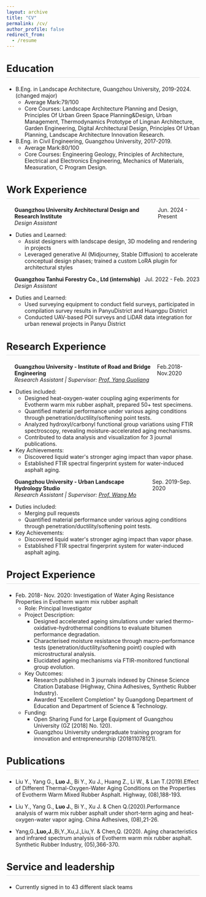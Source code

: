 ```yaml
---
layout: archive
title: "CV"
permalink: /cv/
author_profile: false
redirect_from:
  - /resume
---
```


<h2 style="border-bottom: 1px solid #ddd; padding-bottom: 0.3em; font-size: 1.8em;">Education</h2>

* B.Eng. in Landscape Architecture, Guangzhou University, 2019-2024. (changed major)
  * Average Mark:79/100</span>  
  * Core Courses: Landscape Architecture Planning and Design, Principles Of Urban Green Space Planning&Design, Urban Management, Thermodynamics Prototype of Lingnan Architecture, Garden Engineering, Digital Architectural Design,  Principles Of Urban Planning, Landscape Architecture Innovation Research.</span>
* B.Eng. in Civil Engineering, Guangzhou University, 2017-2019.
  * Average Mark:80/100</span>  
  * Core Courses: Engineering Geology, Principles of Architecture, Electrical and Electronics Engineering, Mechanics of Materials, Measuration, C Program Design.</span>

<h2 style="border-bottom: 1px solid #ddd; padding-bottom: 0.3em; font-size: 1.8em;">Work Experience</h2>

<div style="margin-left: 1.5em;">
  <div style="display: flex; justify-content: space-between; align-items: baseline;">
    <span><strong>Guangzhou University Architectural Design and Research Institute</strong></span>
    <span>Jun. 2024 - Present</span>
  </div>
  <div style="font-style: italic;">Design Assistant</div>
</div>

* Duties and Learned: 
  * Assist designers with landscape design, 3D modeling and rendering in projects
  * Leveraged generative AI (Midjourney, Stable Diffusion) to accelerate conceptual design phases; trained a custom LoRA plugin for architectural styles

<div style="margin-left: 1.5em;">
  <div style="display: flex; justify-content: space-between; align-items: baseline;">
    <span><strong>Guangzhou Tanhui Forestry Co., Ltd (internship)</strong></span>
    <span>Jul. 2022 - Feb. 2023</span>
  </div>
  <div style="font-style: italic;">Design Assistant</div>
</div>

* Duties and Learned:
  * Used surveying equipment to conduct field surveys, participated in compilation survey results in PanyuDistrict and Huangpu District
  * Conducted UAV-based POI surveys and LiDAR data integration for urban renewal projects in Panyu District

<h2 style="border-bottom: 1px solid #ddd; padding-bottom: 0.3em; font-size: 1.8em;">Research Experience</h2>

<div style="margin-left: 1.5em;">
  <div style="display: flex; justify-content: space-between; align-items: baseline;">
    <span><strong>Guangzhou University - Institute of Road and Bridge Engineering</strong></span>
    <span>Feb.2018-Nov.2020</span>
  </div>
  <div style="font-style: italic;">
    Research Assistant | Supervisor: 
    <a href="https://tm.gzhu.edu.cn/info/1058/2735.htm" target="_blank">Prof. Yang Guoliang</a>
  </div>
</div>

* Duties included:
  * Designed heat-oxygen-water coupling aging experiments for Evotherm warm mix  rubber asphalt, prepared 50+ test specimens.
  * Quantified material performance under various aging conditions through penetration/ductility/softening point tests.
  * Analyzed hydroxyl/carbonyl functional group variations using FTIR spectroscopy, revealing moisture-accelerated aging mechanisms.
  * Contributed to data analysis and visualization for 3 journal publications.
* Key Achievements:
  * Discovered liquid water's stronger aging impact than vapor phase.
  * Established FTIR spectral fingerprint system for water-induced asphalt aging.

<div style="margin-left: 1.5em;">
  <div style="display: flex; justify-content: space-between; align-items: baseline;">
    <span><strong>Guangzhou University - Urban Landscape Hydrology Studio</strong></span>
    <span>Sep. 2019-Sep. 2020</span>
  </div>
  <div style="font-style: italic;">
    Research Assistant | Supervisor: 
    <a href="https://arch.gzhu.edu.cn/info/1113/4000.htm" target="_blank">Prof. Wang Mo</a>
  </div>
</div>

* Duties included:
  * Merging pull requests
  * Quantified material performance under various aging conditions through penetration/ductility/softening point tests.
* Key Achievements:
  * Discovered liquid water's stronger aging impact than vapor phase.
  * Established FTIR spectral fingerprint system for water-induced asphalt aging.
  
<h2 style="border-bottom: 1px solid #ddd; padding-bottom: 0.3em; font-size: 1.8em;">Project Experience</h2>

* Feb. 2018- Nov. 2020: Investigation of Water Aging Resistance Properties in Evotherm warm mix rubber asphalt
  * Role: Principal Investigator  
  * Project Description:  
    * Designed accelerated ageing simulations under varied thermo-oxidative-hydrothermal conditions to evaluate bitumen performance degradation.
    * Characterised moisture resistance through macro-performance tests (penetration/ductility/softening point) coupled with microstructural analysis.
    * Elucidated ageing mechanisms via FTIR-monitored functional group evolution.
  * Key Outcomes:  
    * Research published in 3 journals indexed by Chinese Science Citation Database (Highway, China Adhesives, Synthetic Rubber Industry).
    * Awarded "Excellent Completion" by Guangdong Department of Education and Department of Science & Technology.
  * Funding:  
    * Open Sharing Fund for Large Equipment of Guangzhou University (GZ [2018] No. 120).
    * Guangzhou University undergraduate training program for innovation and entrepreneurship (201811078121).

<h2 style="border-bottom: 1px solid #ddd; padding-bottom: 0.3em; font-size: 1.8em;">Publications</h2>

* Liu Y., Yang G., **Luo J.**, Bi Y., Xu J., Huang Z., Li W., & Lan T.(2019).Effect of Different Thermal-Oxygen-Water Aging Conditions on the Properties of Evotherm Warm Mixed Rubber Asphalt. Highway, (08),188-193.  

* Liu Y., Yang G., **Luo J.**, Bi Y., Xu J. & Chen Q.(2020).Performance analysis of warm mix rubber asphalt under short-term aging and heat-oxygen-water vapor aging. China Adhesives, (08),21-26.

* Yang,G.,**Luo,J.**,Bi,Y.,Xu,J.,Liu,Y. & Chen,Q. (2020). Aging characteristics and infrared spectrum analysis of Evotherm warm mix rubber asphalt. Synthetic Rubber Industry, (05),366-370.  
  
<h2 style="border-bottom: 1px solid #ddd; padding-bottom: 0.3em; font-size: 1.8em;">Service and leadership</h2>

* Currently signed in to 43 different slack teams
